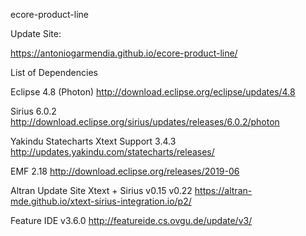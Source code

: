 ecore-product-line

Update Site:

https://antoniogarmendia.github.io/ecore-product-line/

List of Dependencies

Eclipse 4.8 (Photon)
http://download.eclipse.org/eclipse/updates/4.8

Sirius 6.0.2
http://download.eclipse.org/sirius/updates/releases/6.0.2/photon

Yakindu Statecharts Xtext Support 3.4.3
http://updates.yakindu.com/statecharts/releases/

EMF 2.18
http://download.eclipse.org/releases/2019-06

Altran Update Site
Xtext + Sirius 
v0.15 v0.22
https://altran-mde.github.io/xtext-sirius-integration.io/p2/

Feature IDE
v3.6.0
http://featureide.cs.ovgu.de/update/v3/